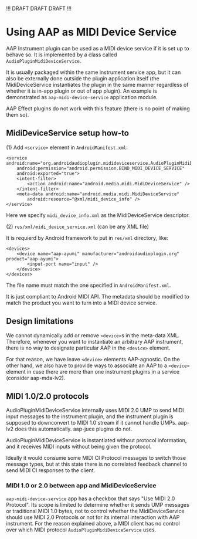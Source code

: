 !!! DRAFT DRAFT DRAFT !!!

# Using AAP as MIDI Device Service

AAP Instrument plugin can be used as a MIDI device service if it is set up to behave so. It is implemented by a class called `AudioPluginMidiDeviceService`.

It is usually packaged within the same instrument service app, but it can also be externally done outside the plugin application itself (the MidiDeviceService instantiates the plugin in the same manner regardless of whether it is in-app plugin or out of app plugin). An example is demonstrated as `aap-midi-device-service` application module.

AAP Effect plugins do not work with this feature (there is no point of making them so).

## MidiDeviceService setup how-to

(1) Add `<service>` element in `AndroidManifest.xml`:

```
<service android:name="org.androidaudioplugin.midideviceservice.AudioPluginMidiDeviceService"
    android:permission="android.permission.BIND_MIDI_DEVICE_SERVICE"
    android:exported="true">
    <intent-filter>
        <action android:name="android.media.midi.MidiDeviceService" />
    </intent-filter>
    <meta-data android:name="android.media.midi.MidiDeviceService"
        android:resource="@xml/midi_device_info" />
</service>
```

Here we specify `midi_device_info.xml` as the MidiDeviceService descriptor.

(2) `res/xml/midi_device_service.xml` (can be any XML file)

It is requierd by Android framework to put in `res/xml` directory, like:

```
<devices>
    <device name="aap-ayumi" manufacturer="androidaudioplugin.org" product="aap-ayumi">
        <input-port name="input" />
    </device>
</devices>
```

The file name must match the one specified in `AndroidManifest.xml`.

It is just compliant to Android MIDI API. The metadata should be modified to match the product you want to turn into a MIDI device service.

## Design limitations

We cannot dynamically add or remove `<device>`s in the meta-data XML. Therefore, whenever you want to instantiate an arbitrary AAP instrument, there is no way to designate particular AAP in the `<device>` element.

For that reason, we have leave `<device>` elements AAP-agnostic. On the other hand, we also have to provide ways to associate an AAP to a `<device>` element in case there are more than one instrument plugins in a service (consider aap-mda-lv2).

## MIDI 1.0/2.0 protocols

AudioPluginMidiDeviceService internally uses MIDI 2.0 UMP to send MIDI input messages to the instrument plugin, and the instrument plugin is supposed to downconvert to MIDI 1.0 stream if it cannot handle UMPs. aap-lv2 does this automatically. aap-juce plugins do not.

AudioPluginMidiDeviceService is instantiated without protocol information, and it receives MIDI inputs without being given the protocol.

Ideally it would consume some MIDI CI Protocol messages to switch those message types, but at this state there is no correlated feedback channel to send MIDI CI responses to the client.

### MIDI 1.0 or 2.0 between app and MidiDeviceService

`aap-midi-device-service` app has a checkbox that says "Use MIDI 2.0 Protocol". Its scope is limited to determine whether it sends UMP messages or traditional MIDI 1.0 bytes, not to control whether the MidiDeviceService should use MIDI 2.0 Protocols or not for its internal interaction with AAP instrument. For the reason explained above, a MIDI client has no control over which MIDI protocol `AudioPluginMidiDeviceService` uses.
